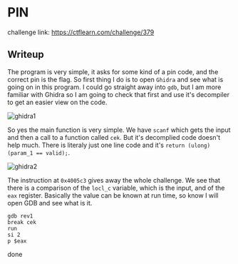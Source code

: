 # PIN
challenge link: https://ctflearn.com/challenge/379

## Writeup
The program is very simple, it asks for some kind of a pin code, and the correct pin is the flag. So first thing I do is to open `Ghidra` and see what is going
on in this program. I could go straight away into `gdb`, but I am more familiar with Ghidra so I am going to check that first and use it's decompiler to 
get an easier view on the code.

![ghidra1](https://user-images.githubusercontent.com/29147077/159370987-f7de5957-49c0-4b4a-81df-55c01849fd57.jpg)

So yes the main function is very simple. We have `scanf` which gets the input and then a call to a function called `cek`. But it's  decomplied code doesn't help
much. There is literaly just one line code and it's `return (ulong)(param_1 == valid);`.

![ghidra2](https://user-images.githubusercontent.com/29147077/159371471-202a3831-52cf-4b92-8419-2a08ddfc7702.jpg)

The instruction at `0x4005c3` gives away the whole challenge. We see that there is a comparison of the `locl_c` variable, which is the input, and of the `eax`
register. Basically the value can be known at run time, so know I will open GDB and see what is it.

```
gdb rev1
break cek
run
si 2
p $eax
```
done
